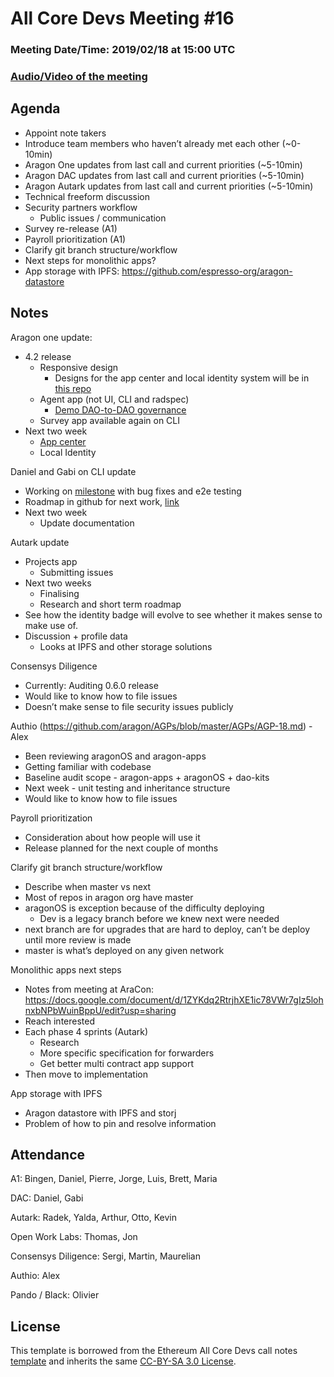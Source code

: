 # All Core Devs Meeting #16
### Meeting Date/Time: 2019/02/18 at 15:00 UTC
### [Audio/Video of the meeting](https://youtu.be/KjMfy28K-a4)

## Agenda
- Appoint note takers 
- Introduce team members who haven’t already met each other (~0-10min)
- Aragon One updates from last call and current priorities (~5-10min)
- Aragon DAC updates from last call and current priorities (~5-10min)
- Aragon Autark updates from last call and current priorities (~5-10min)
- Technical freeform discussion
- Security partners workflow
  - Public issues / communication
- Survey re-release (A1)
- Payroll prioritization (A1)
- Clarify git branch structure/workflow
- Next steps for monolithic apps?
- App storage with IPFS: https://github.com/espresso-org/aragon-datastore

## Notes
Aragon one update:
- 4.2 release
  - Responsive design
    - Designs for the app center and local identity system will be in [this repo](https://github.com/aragon/design)
  - Agent app (not UI, CLI and radspec)
    - [Demo DAO-to-DAO governance](https://cl.ly/b83c59e0fd41)
  - Survey app available again on CLI
- Next two week 
  - [App center](https://github.com/aragon/design/issues/17)
  - Local Identity

Daniel and Gabi on CLI update
- Working on [milestone](https://github.com/aragon/aragon-cli/milestone/12) with bug fixes and e2e testing
- Roadmap in github for next work, [link](https://github.com/aragon/aragon-cli/pull/360)
- Next two week 
  - Update documentation

Autark update
- Projects app
  - Submitting issues
- Next two weeks
  - Finalising 
  - Research and short term roadmap
- See how the identity badge will evolve to see whether it makes sense to make use of.
- Discussion + profile data 
  - Looks at IPFS and other storage solutions

Consensys Diligence
- Currently: Auditing 0.6.0 release
- Would like to know how to file issues
- Doesn’t make sense to file security issues publicly 

Authio (https://github.com/aragon/AGPs/blob/master/AGPs/AGP-18.md) - Alex
- Been reviewing aragonOS and aragon-apps
- Getting familiar with codebase
- Baseline audit scope - aragon-apps + aragonOS + dao-kits
- Next week - unit testing and inheritance structure
- Would like to know how to file issues

Payroll prioritization
- Consideration about how people will use it
- Release planned for the next couple of months

Clarify git branch structure/workflow
- Describe when master vs next 
- Most of repos in aragon org have master
- aragonOS is exception because of the difficulty deploying
  - Dev is a legacy branch before we knew next were needed
- next branch are for upgrades that are hard to deploy, can’t be deploy until more review is made
- master is what’s deployed on any given network

Monolithic apps next steps
- Notes from meeting at AraCon: https://docs.google.com/document/d/1ZYKdq2RtrjhXE1ic78VWr7gIz5lohnxbNPbWuinBppU/edit?usp=sharing
- Reach interested
- Each phase 4 sprints (Autark)
  - Research 
  - More specific specification for forwarders
  - Get better multi contract app support
- Then move to implementation

App storage with IPFS
- Aragon datastore with IPFS and storj
- Problem of how to pin and resolve information

## Attendance
A1: Bingen, Daniel, Pierre, Jorge, Luis, Brett, Maria

DAC: Daniel, Gabi

Autark: Radek, Yalda, Arthur, Otto, Kevin

Open Work Labs: Thomas, Jon
 
Consensys Diligence: Sergi, Martin, Maurelian

Authio: Alex

Pando / Black: Olivier

## License
This template is borrowed from the Ethereum All Core Devs call notes [template](https://github.com/ethereum/pm/blob/master/All%20Core%20Devs%20Meetings/Meeting%20Template.md) and inherits the same [CC-BY-SA 3.0 License](https://github.com/ethereum/pm/blob/master/LICENSE).
